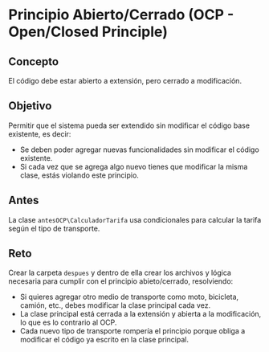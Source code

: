 # Principio Abierto/Cerrado (OCP - Open/Closed Principle)

## Concepto
El código debe estar abierto a extensión, pero cerrado a modificación.

## Objetivo
Permitir que el sistema pueda ser extendido sin modificar el código base existente, es decir:
- Se deben poder agregar nuevas funcionalidades sin modificar el código existente.
- Si cada vez que se agrega algo nuevo tienes que modificar la misma clase, estás violando este principio.

## Antes
La clase `antesOCP\CalculadorTarifa` usa condicionales para calcular la tarifa según el tipo de transporte.

## Reto
Crear la carpeta `despues` y dentro de ella crear los archivos y lógica necesaria para cumplir con el principio abieto/cerrado, resolviendo:
- Si quieres agregar otro medio de transporte como moto, bicicleta, camión, etc., debes modificar la clase principal cada vez.
- La clase principal está cerrada a la extensión y abierta a la modificación, lo que es lo contrario al OCP.
- Cada nuevo tipo de transporte rompería el principio porque obliga a modificar el código ya escrito en la clase principal.
